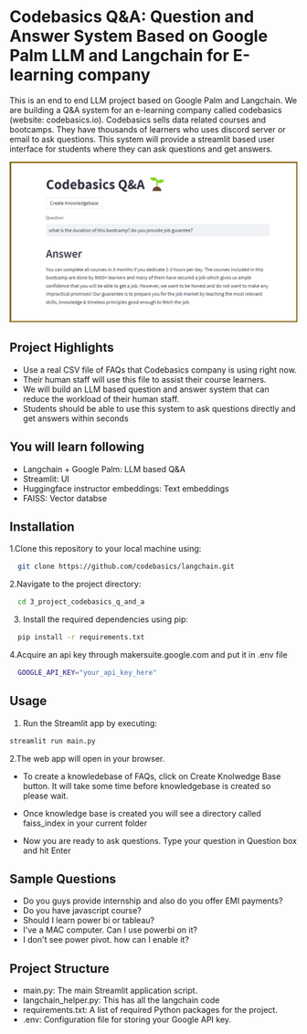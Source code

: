 
# Codebasics Q&A: Question and Answer System Based on Google Palm LLM and Langchain for E-learning company  

This is an end to end LLM project based on Google Palm and Langchain. We are building a Q&A system for an e-learning company called codebasics (website: codebasics.io). Codebasics sells data related courses and bootcamps. They have thousands of learners who uses discord server or email to ask questions. This system will provide a streamlit based user interface for students where they can ask questions and get answers.

![image](codebasics_q_and_a.png)

## Project Highlights

- Use a real CSV file of FAQs that Codebasics company is using right now.
- Their human staff will use this file to assist their course learners.
- We will build an LLM based question and answer system that can reduce the workload of their human staff.
- Students should be able to use this system to ask questions directly and get answers within seconds

## You will learn following

- Langchain + Google Palm: LLM based Q&A
- Streamlit: UI
- Huggingface instructor embeddings: Text embeddings
- FAISS: Vector databse

## Installation

1.Clone this repository to your local machine using:

```bash
  git clone https://github.com/codebasics/langchain.git
```

2.Navigate to the project directory:

```bash
  cd 3_project_codebasics_q_and_a
```

3. Install the required dependencies using pip:

```bash
  pip install -r requirements.txt
```

4.Acquire an api key through makersuite.google.com and put it in .env file

```bash
  GOOGLE_API_KEY="your_api_key_here"
```

## Usage

1. Run the Streamlit app by executing:

```bash
streamlit run main.py

```

2.The web app will open in your browser.

- To create a knowledebase of FAQs, click on Create Knolwedge Base button. It will take some time before knowledgebase is created so please wait.

- Once knowledge base is created you will see a directory called faiss_index in your current folder

- Now you are ready to ask questions. Type your question in Question box and hit Enter

## Sample Questions

- Do you guys provide internship and also do you offer EMI payments?
- Do you have javascript course?
- Should I learn power bi or tableau?
- I've a MAC computer. Can I use powerbi on it?
- I don't see power pivot. how can I enable it?

## Project Structure

- main.py: The main Streamlit application script.
- langchain_helper.py: This has all the langchain code
- requirements.txt: A list of required Python packages for the project.
- .env: Configuration file for storing your Google API key.
